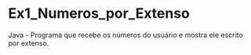 # Ex1_Numeros_por_Extenso
Java - Programa que recebe os números do usuário e mostra ele escrito por extenso.
